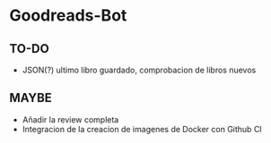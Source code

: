 # Goodreads-Bot


##  TO-DO
- JSON(?) ultimo libro guardado, comprobacion de libros nuevos


##  MAYBE
- Añadir la review completa
- Integracion de la creacion de imagenes de Docker con Github CI

